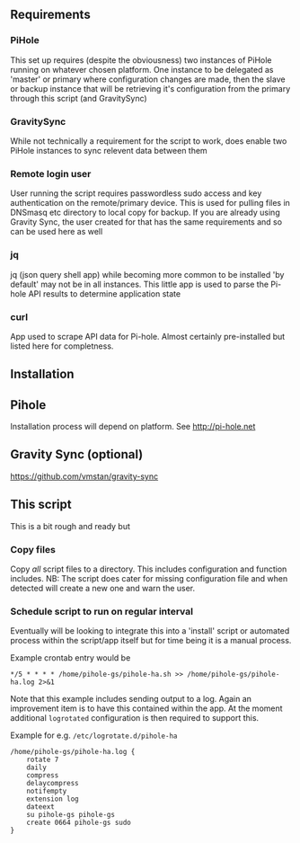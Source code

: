 ## Requirements

### PiHole
This set up requires (despite the obviousness) two instances of PiHole running on whatever chosen platform. One instance to be delegated as 'master' or primary where configuration changes are made, then the slave or backup instance that will be retrieving it's configuration from the primary through this script (and GravitySync)

### GravitySync
While not technically a requirement for the script to work, does enable two PiHole instances to sync relevent data between them

### Remote login user
User running the script requires passwordless sudo access and key authentication on the remote/primary device. This is used for pulling files in DNSmasq etc directory to local copy for backup.
If you are already using Gravity Sync, the user created for that has the same requirements and so can be used here as well

### jq
jq (json query shell app) while becoming more common to be installed 'by default' may not be in all instances. This little app is used to parse the Pi-hole API results to determine application state

### curl
App used to scrape API data for Pi-hole. Almost certainly pre-installed but listed here for completness.

## Installation

## Pihole
Installation process will depend on platform. See http://pi-hole.net

## Gravity Sync (optional)
https://github.com/vmstan/gravity-sync

## This script
This is a bit rough and ready but

### Copy files
Copy _all_ script files to a directory. This includes configuration and function includes.
NB: The script does cater for missing configuration file and when detected will create a new one and warn the user.

### Schedule script to run on regular interval
Eventually will be looking to integrate this into a 'install' script or automated process within the script/app itself but for time being it is a manual process.

Example crontab entry would be
```
*/5 * * * * /home/pihole-gs/pihole-ha.sh >> /home/pihole-gs/pihole-ha.log 2>&1
```
Note that this example includes sending output to a log. Again an improvement item is to have this contained within the app. At the moment additional `logrotated` configuration is then required to support this.

Example for e.g. `/etc/logrotate.d/pihole-ha`
```
/home/pihole-gs/pihole-ha.log {
	rotate 7
	daily
	compress
	delaycompress
	notifempty
	extension log
	dateext
	su pihole-gs pihole-gs
	create 0664 pihole-gs sudo
}
```